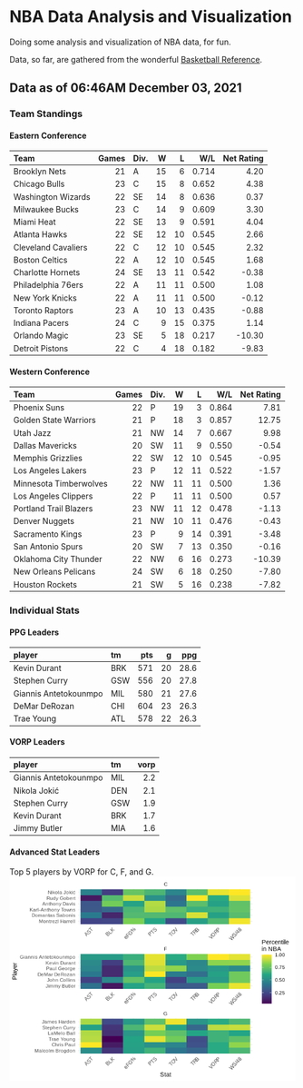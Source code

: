 # NBA Data Analysis and Visualization

Doing some analysis and visualization of NBA data, for fun.

Data, so far, are gathered from the wonderful [Basketball
Reference](https://www.basketball-reference.com/).

## Data as of 06:46AM December 03, 2021

### Team Standings

#### Eastern Conference

| Team                | Games | Div. |  W |  L |   W/L | Net Rating |
| :------------------ | ----: | :--- | -: | -: | ----: | ---------: |
| Brooklyn Nets       |    21 | A    | 15 |  6 | 0.714 |       4.20 |
| Chicago Bulls       |    23 | C    | 15 |  8 | 0.652 |       4.38 |
| Washington Wizards  |    22 | SE   | 14 |  8 | 0.636 |       0.37 |
| Milwaukee Bucks     |    23 | C    | 14 |  9 | 0.609 |       3.30 |
| Miami Heat          |    22 | SE   | 13 |  9 | 0.591 |       4.04 |
| Atlanta Hawks       |    22 | SE   | 12 | 10 | 0.545 |       2.66 |
| Cleveland Cavaliers |    22 | C    | 12 | 10 | 0.545 |       2.32 |
| Boston Celtics      |    22 | A    | 12 | 10 | 0.545 |       1.68 |
| Charlotte Hornets   |    24 | SE   | 13 | 11 | 0.542 |     \-0.38 |
| Philadelphia 76ers  |    22 | A    | 11 | 11 | 0.500 |       1.08 |
| New York Knicks     |    22 | A    | 11 | 11 | 0.500 |     \-0.12 |
| Toronto Raptors     |    23 | A    | 10 | 13 | 0.435 |     \-0.88 |
| Indiana Pacers      |    24 | C    |  9 | 15 | 0.375 |       1.14 |
| Orlando Magic       |    23 | SE   |  5 | 18 | 0.217 |    \-10.30 |
| Detroit Pistons     |    22 | C    |  4 | 18 | 0.182 |     \-9.83 |

#### Western Conference

| Team                   | Games | Div. |  W |  L |   W/L | Net Rating |
| :--------------------- | ----: | :--- | -: | -: | ----: | ---------: |
| Phoenix Suns           |    22 | P    | 19 |  3 | 0.864 |       7.81 |
| Golden State Warriors  |    21 | P    | 18 |  3 | 0.857 |      12.75 |
| Utah Jazz              |    21 | NW   | 14 |  7 | 0.667 |       9.98 |
| Dallas Mavericks       |    20 | SW   | 11 |  9 | 0.550 |     \-0.54 |
| Memphis Grizzlies      |    22 | SW   | 12 | 10 | 0.545 |     \-0.95 |
| Los Angeles Lakers     |    23 | P    | 12 | 11 | 0.522 |     \-1.57 |
| Minnesota Timberwolves |    22 | NW   | 11 | 11 | 0.500 |       1.36 |
| Los Angeles Clippers   |    22 | P    | 11 | 11 | 0.500 |       0.57 |
| Portland Trail Blazers |    23 | NW   | 11 | 12 | 0.478 |     \-1.13 |
| Denver Nuggets         |    21 | NW   | 10 | 11 | 0.476 |     \-0.43 |
| Sacramento Kings       |    23 | P    |  9 | 14 | 0.391 |     \-3.48 |
| San Antonio Spurs      |    20 | SW   |  7 | 13 | 0.350 |     \-0.16 |
| Oklahoma City Thunder  |    22 | NW   |  6 | 16 | 0.273 |    \-10.39 |
| New Orleans Pelicans   |    24 | SW   |  6 | 18 | 0.250 |     \-7.80 |
| Houston Rockets        |    21 | SW   |  5 | 16 | 0.238 |     \-7.82 |

### Individual Stats

#### PPG Leaders

| player                | tm  | pts |  g |  ppg |
| :-------------------- | :-- | --: | -: | ---: |
| Kevin Durant          | BRK | 571 | 20 | 28.6 |
| Stephen Curry         | GSW | 556 | 20 | 27.8 |
| Giannis Antetokounmpo | MIL | 580 | 21 | 27.6 |
| DeMar DeRozan         | CHI | 604 | 23 | 26.3 |
| Trae Young            | ATL | 578 | 22 | 26.3 |

#### VORP Leaders

| player                | tm  | vorp |
| :-------------------- | :-- | ---: |
| Giannis Antetokounmpo | MIL |  2.2 |
| Nikola Jokić          | DEN |  2.1 |
| Stephen Curry         | GSW |  1.9 |
| Kevin Durant          | BRK |  1.7 |
| Jimmy Butler          | MIA |  1.6 |

#### Advanced Stat Leaders

Top 5 players by VORP for C, F, and G.
![](README_files/figure-gfm/README-unnamed-chunk-7-1.png)<!-- -->
